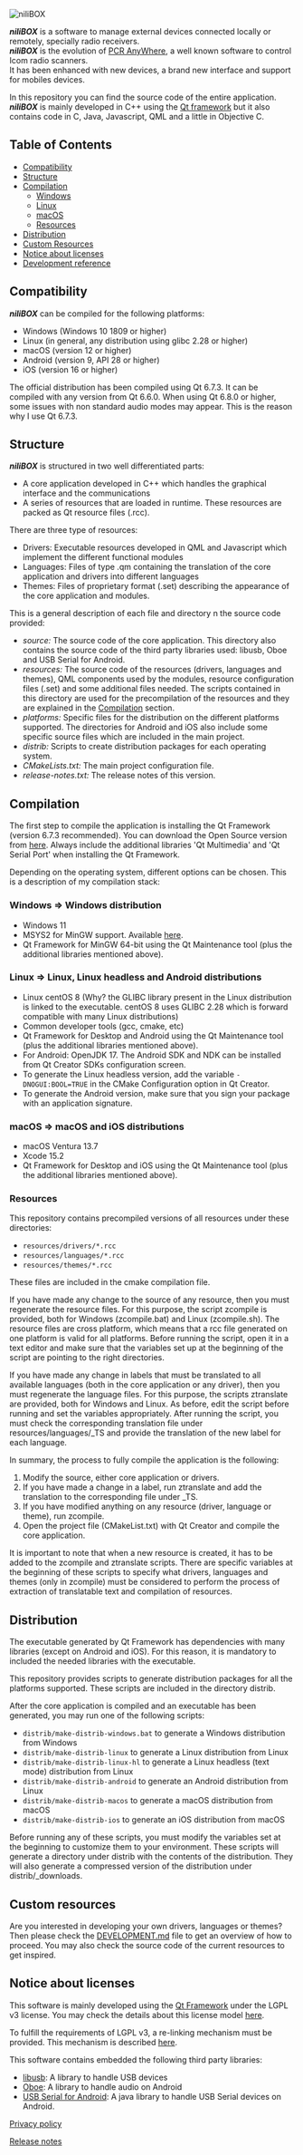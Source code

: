 ![niliBOX](./resources/themes/steel/logo.png)

***niliBOX*** is a software to manage external devices connected locally or remotely, specially radio receivers.  
***niliBOX*** is the evolution of [PCR AnyWhere](https://www.nilibox.com/PCRAnyWhere), a well known software to control Icom radio scanners.  
It has been enhanced with new devices, a brand new interface and support for mobiles devices.  

In this repository you can find the source code of the entire application.  
***niliBOX*** is mainly developed in C++ using the [Qt framework](https://www.qt.io/product/framework) but it also contains code in C, Java, Javascript, QML and a little in Objective C.  

## Table of Contents
- [Compatibility](#compatibility)
- [Structure](#structure)
- [Compilation](#compilation)
  - [Windows](#windows--windows-distribution)
  - [Linux](#linux--linux-linux-headless-and-android-distributions)
  - [macOS](#macos--macos-and-ios-distributions)
  - [Resources](#resources)
- [Distribution](#distribution)
- [Custom Resources](#custom-resources)
- [Notice about licenses](#notice-about-licenses)
- [Development reference](./resources/DEVELOPMENT.md#top)

## Compatibility
***niliBOX*** can be compiled for the following platforms:
- Windows (Windows 10 1809 or higher)
- Linux (in general, any distribution using glibc 2.28 or higher)
- macOS (version 12 or higher)
- Android (version 9, API 28 or higher)
- iOS (version 16 or higher)

The official distribution has been compiled using Qt 6.7.3. It can be compiled with any version from Qt 6.6.0. When using Qt 6.8.0 or higher, some issues with non standard audio modes may appear. This is the reason why I use Qt 6.7.3.

## Structure
***niliBOX*** is structured in two well differentiated parts:
- A core application developed in C++ which handles the graphical interface and the communications
- A series of resources that are loaded in runtime. These resources are packed as Qt resource files (.rcc).

There are three type of resources:  
- Drivers: Executable resources developed in QML and Javascript which implement the different functional modules
- Languages: Files of type .qm containing the translation of the core application and drivers into different languages
- Themes: Files of proprietary format (.set) describing the appearance of the core application and modules.

This is a general description of each file and directory n the source code provided:
- *source:* The source code of the core application. This directory also contains the source code of the third party libraries used: libusb, Oboe and USB Serial for Android.
- *resources:* The source code of the resources (drivers, languages and themes), QML components used by the modules, resource configuration files (.set) and some additional files needed. The scripts contained in this directory are used for the precompilation of the resources and they are explained in the [Compilation](#compilation) section.
- *platforms:* Specific files for the distribution on the different platforms supported. The directories for Android and iOS also include some specific source files which are included in the main project.
- *distrib:* Scripts to create distribution packages for each operating system.
- *CMakeLists.txt:* The main project configuration file.
- *release-notes.txt:* The release notes of this version.

## Compilation
The first step to compile the application is installing the Qt Framework (version 6.7.3 recommended). You can download the Open Source version from [here](https://www.qt.io/download-qt-installer-oss). Always include the additional libraries 'Qt Multimedia' and 'Qt Serial Port' when installing the Qt Framework.  

Depending on the operating system, different options can be chosen. This is a description of my compilation stack:

### Windows => Windows distribution
- Windows 11
- MSYS2 for MinGW support. Available [here](https://www.msys2.org/).  
- Qt Framework for MinGW 64-bit using the Qt Maintenance tool (plus the additional libraries mentioned above).

### Linux => Linux, Linux headless and Android distributions
- Linux centOS 8 (Why? the GLIBC library present in the Linux distribution is linked to the executable. centOS 8 uses GLIBC 2.28 which is forward compatible with many Linux distributions)
- Common developer tools (gcc, cmake, etc)
- Qt Framework for Desktop and Android using the Qt Maintenance tool (plus the additional libraries mentioned above).
- For Android: OpenJDK 17. The Android SDK and NDK can be installed from Qt Creator SDKs configuration screen.
- To generate the Linux headless version, add the variable `-DNOGUI:BOOL=TRUE` in the CMake Configuration option in Qt Creator.
- To generate the Android version, make sure that you sign your package with an application signature.

### macOS => macOS and iOS distributions
- macOS Ventura 13.7
- Xcode 15.2
- Qt Framework for Desktop and iOS using the Qt Maintenance tool (plus the additional libraries mentioned above).

### Resources
This repository contains precompiled versions of all resources under these directories:
- `resources/drivers/*.rcc`
- `resources/languages/*.rcc`
- `resources/themes/*.rcc`

These files are included in the cmake compilation file.

If you have made any change to the source of any resource, then you must regenerate the resource files. For this purpose, the script zcompile is provided, both for Windows (zcompile.bat) and Linux (zcompile.sh). The resource files are cross platform, which means that a rcc file generated on one platform is valid for all platforms. Before running the script, open it in a text editor and make sure that the variables set up at the beginning of the script are pointing to the right directories.

If you have made any change in labels that must be translated to all available languages (both in the core application or any driver), then you must regenerate the language files. For this purpose, the scripts ztranslate are provided, both for Windows and Linux. As before, edit the script before running and set the variables appropriately. After running the script, you must check the corresponding translation file under resources/languages/_TS and provide the translation of the new label for each language.

In summary, the process to fully compile the application is the following:  
1. Modify the source, either core application or drivers.
2. If you have made a change in a label, run ztranslate and add the translation to the corresponding file under _TS.
3. If you have modified anything on any resource (driver, language or theme), run zcompile.
4. Open the project file (CMakeList.txt) with Qt Creator and compile the core application.

It is important to note that when a new resource is created, it has to be added to the zcompile and ztranslate scripts. There are specific variables at the beginning of these scripts to specify what drivers, languages and themes (only in zcompile) must be considered to perform the process of extraction of translatable text and compilation of resources.

## Distribution
The executable generated by Qt Framework has dependencies with many libraries (except on Android and iOS). For this reason, it is mandatory to included the needed libraries with the executable.

This repository provides scripts to generate distribution packages for all the platforms supported. These scripts are included in the directory distrib.

After the core application is compiled and an executable has been generated, you may run one of the following scripts:  
- `distrib/make-distrib-windows.bat` to generate a Windows distribution from Windows
- `distrib/make-distrib-linux` to generate a Linux distribution from Linux
- `distrib/make-distrib-linux-hl` to generate a Linux headless (text mode) distribution from Linux
- `distrib/make-distrib-android` to generate an Android distribution from Linux
- `distrib/make-distrib-macos` to generate a macOS distribution from macOS
- `distrib/make-distrib-ios` to generate an iOS distribution from macOS

Before running any of these scripts, you must modify the variables set at the beginning to customize them to your environment. These scripts will generate a directory under distrib with the contents of the distribution. They will also generate a compressed version of the distribution under distrib/_downloads.

## Custom resources
Are you interested in developing your own drivers, languages or themes? Then please check the [DEVELOPMENT.md](./resources/DEVELOPMENT.md) file to get an overview of how to proceed. You may also check the source code of the current resources to get inspired.

## Notice about licenses
This software is mainly developed using the [Qt Framework](https://www.qt.io/product/framework) under the LGPL v3 license. You may check the details about this license model [here](https://www.qt.io/licensing/open-source-lgpl-obligations#lgpl).  

To fulfill the requirements of LGPL v3, a re-linking mechanism must be provided. This mechanism is described [here](https://nilibox.com/RELINK).  

This software contains embedded the following third party libraries:
- [libusb](https://github.com/libusb/libusb): A library to handle USB devices
- [Oboe](https://github.com/google/oboe): A library to handle audio on Android
- [USB Serial for Android](https://github.com/mik3y/usb-serial-for-android): A java library to handle USB Serial devices on Android.

[Privacy policy](https://nilibox.com/PRIVACY)

[Release notes](./release-notes.txt)

